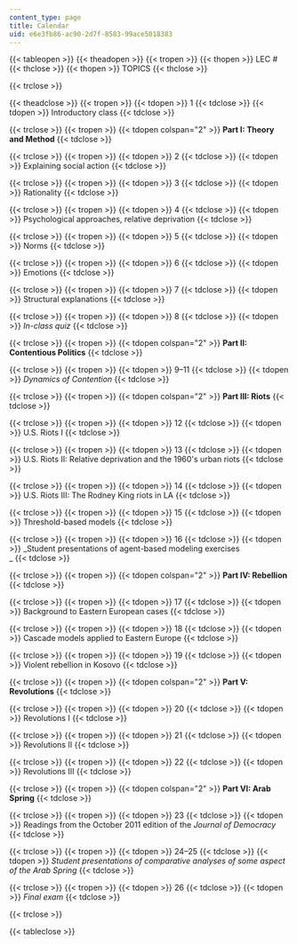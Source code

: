 ```yaml
---
content_type: page
title: Calendar
uid: e6e3fb86-ac90-2d7f-8583-99ace5018383
---
```


{{< tableopen >}}
{{< theadopen >}}
{{< tropen >}}
{{< thopen >}}
LEC #
{{< thclose >}}
{{< thopen >}}
TOPICS
{{< thclose >}}

{{< trclose >}}

{{< theadclose >}}
{{< tropen >}}
{{< tdopen >}}
1
{{< tdclose >}}
{{< tdopen >}}
Introductory class
{{< tdclose >}}

{{< trclose >}}
{{< tropen >}}
{{< tdopen colspan="2" >}}
**Part I: Theory and Method**
{{< tdclose >}}

{{< trclose >}}
{{< tropen >}}
{{< tdopen >}}
2
{{< tdclose >}}
{{< tdopen >}}
Explaining social action
{{< tdclose >}}

{{< trclose >}}
{{< tropen >}}
{{< tdopen >}}
3
{{< tdclose >}}
{{< tdopen >}}
Rationality
{{< tdclose >}}

{{< trclose >}}
{{< tropen >}}
{{< tdopen >}}
4
{{< tdclose >}}
{{< tdopen >}}
Psychological approaches, relative deprivation
{{< tdclose >}}

{{< trclose >}}
{{< tropen >}}
{{< tdopen >}}
5
{{< tdclose >}}
{{< tdopen >}}
Norms
{{< tdclose >}}

{{< trclose >}}
{{< tropen >}}
{{< tdopen >}}
6
{{< tdclose >}}
{{< tdopen >}}
Emotions
{{< tdclose >}}

{{< trclose >}}
{{< tropen >}}
{{< tdopen >}}
7
{{< tdclose >}}
{{< tdopen >}}
Structural explanations
{{< tdclose >}}

{{< trclose >}}
{{< tropen >}}
{{< tdopen >}}
8
{{< tdclose >}}
{{< tdopen >}}
_In-class quiz_
{{< tdclose >}}

{{< trclose >}}
{{< tropen >}}
{{< tdopen colspan="2" >}}
**Part II: Contentious Politics**
{{< tdclose >}}

{{< trclose >}}
{{< tropen >}}
{{< tdopen >}}
9–11
{{< tdclose >}}
{{< tdopen >}}
_Dynamics of Contention_
{{< tdclose >}}

{{< trclose >}}
{{< tropen >}}
{{< tdopen colspan="2" >}}
**Part III: Riots**
{{< tdclose >}}

{{< trclose >}}
{{< tropen >}}
{{< tdopen >}}
12
{{< tdclose >}}
{{< tdopen >}}
U.S. Riots I
{{< tdclose >}}

{{< trclose >}}
{{< tropen >}}
{{< tdopen >}}
13
{{< tdclose >}}
{{< tdopen >}}
U.S. Riots II: Relative deprivation and the 1960's urban riots
{{< tdclose >}}

{{< trclose >}}
{{< tropen >}}
{{< tdopen >}}
14
{{< tdclose >}}
{{< tdopen >}}
U.S. Riots III: The Rodney King riots in LA
{{< tdclose >}}

{{< trclose >}}
{{< tropen >}}
{{< tdopen >}}
15
{{< tdclose >}}
{{< tdopen >}}
Threshold-based models
{{< tdclose >}}

{{< trclose >}}
{{< tropen >}}
{{< tdopen >}}
16
{{< tdclose >}}
{{< tdopen >}}
_Student presentations of agent-based modeling exercises  
_
{{< tdclose >}}

{{< trclose >}}
{{< tropen >}}
{{< tdopen colspan="2" >}}
**Part IV: Rebellion**
{{< tdclose >}}

{{< trclose >}}
{{< tropen >}}
{{< tdopen >}}
17
{{< tdclose >}}
{{< tdopen >}}
Background to Eastern European cases
{{< tdclose >}}

{{< trclose >}}
{{< tropen >}}
{{< tdopen >}}
18
{{< tdclose >}}
{{< tdopen >}}
Cascade models applied to Eastern Europe
{{< tdclose >}}

{{< trclose >}}
{{< tropen >}}
{{< tdopen >}}
19
{{< tdclose >}}
{{< tdopen >}}
Violent rebellion in Kosovo
{{< tdclose >}}

{{< trclose >}}
{{< tropen >}}
{{< tdopen colspan="2" >}}
**Part V: Revolutions**
{{< tdclose >}}

{{< trclose >}}
{{< tropen >}}
{{< tdopen >}}
20
{{< tdclose >}}
{{< tdopen >}}
Revolutions I
{{< tdclose >}}

{{< trclose >}}
{{< tropen >}}
{{< tdopen >}}
21
{{< tdclose >}}
{{< tdopen >}}
Revolutions II
{{< tdclose >}}

{{< trclose >}}
{{< tropen >}}
{{< tdopen >}}
22
{{< tdclose >}}
{{< tdopen >}}
Revolutions III
{{< tdclose >}}

{{< trclose >}}
{{< tropen >}}
{{< tdopen colspan="2" >}}
**Part VI: Arab Spring**
{{< tdclose >}}

{{< trclose >}}
{{< tropen >}}
{{< tdopen >}}
23
{{< tdclose >}}
{{< tdopen >}}
Readings from the October 2011 edition of the _Journal of Democracy_
{{< tdclose >}}

{{< trclose >}}
{{< tropen >}}
{{< tdopen >}}
24–25
{{< tdclose >}}
{{< tdopen >}}
_Student presentations of comparative analyses of some aspect of the Arab Spring_
{{< tdclose >}}

{{< trclose >}}
{{< tropen >}}
{{< tdopen >}}
26
{{< tdclose >}}
{{< tdopen >}}
_Final exam_
{{< tdclose >}}

{{< trclose >}}

{{< tableclose >}}